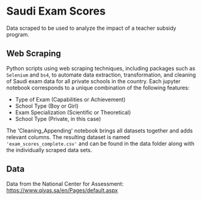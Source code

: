 # Saudi Exam Scores

Data scraped to be used to analyze the impact of a teacher subsidy program.

## Web Scraping 

Python scripts using web scraping techniques, including packages such as `Selenium` and `bs4`, to automate data extraction, transformation, and cleaning of Saudi exam data for all private schools in the country. Each jupyter notebook corresponds to a unique combination of the following features: 

* Type of Exam (Capabilities or Achievement)
* School Type (Boy or Girl)
* Exam Specialization (Scientific or Theoretical)
* School Type (Private, in this case)

The 'Cleaning_Appending' notebook brings all datasets together and adds relevant columns. The resulting dataset is named `'exam_scores_complete.csv'` and can be found in the data folder along with the individually scraped data sets. 

## Data

Data from the National Center for Assessment: https://www.qiyas.sa/en/Pages/default.aspx 

